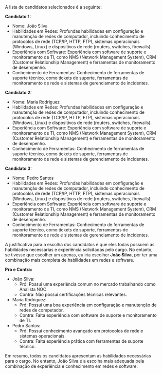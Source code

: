 A lista de candidatos selecionados é a seguinte:

**Candidato 1:** 
- Nome: João Silva
- Habilidades em Redes: Profundas habilidades em configuração e manutenção de redes de computador, incluindo conhecimento de protocolos de rede (TCP/IP, HTTP, FTP), sistemas operacionais (Windows, Linux) e dispositivos de rede (routers, switches, firewalls).
- Experiência com Software: Experiência com software de suporte e monitoramento de TI, como NMS (Network Management System), CRM (Customer Relationship Management) e ferramentas de monitoramento de desempenho.
- Conhecimento de Ferramentas: Conhecimento de ferramentas de suporte técnico, como tickets de suporte, ferramentas de monitoramento de rede e sistemas de gerenciamento de incidentes.

**Candidato 2:** 
- Nome: Maria Rodriguez
- Habilidades em Redes: Profundas habilidades em configuração e manutenção de redes de computador, incluindo conhecimento de protocolos de rede (TCP/IP, HTTP, FTP), sistemas operacionais (Windows, Linux) e dispositivos de rede (routers, switches, firewalls).
- Experiência com Software: Experiência com software de suporte e monitoramento de TI, como NMS (Network Management System), CRM (Customer Relationship Management) e ferramentas de monitoramento de desempenho.
- Conhecimento de Ferramentas: Conhecimento de ferramentas de suporte técnico, como tickets de suporte, ferramentas de monitoramento de rede e sistemas de gerenciamento de incidentes.

**Candidato 3:** 
- Nome: Pedro Santos
- Habilidades em Redes: Profundas habilidades em configuração e manutenção de redes de computador, incluindo conhecimento de protocolos de rede (TCP/IP, HTTP, FTP), sistemas operacionais (Windows, Linux) e dispositivos de rede (routers, switches, firewalls).
- Experiência com Software: Experiência com software de suporte e monitoramento de TI, como NMS (Network Management System), CRM (Customer Relationship Management) e ferramentas de monitoramento de desempenho.
- Conhecimento de Ferramentas: Conhecimento de ferramentas de suporte técnico, como tickets de suporte, ferramentas de monitoramento de rede e sistemas de gerenciamento de incidentes.

A justificativa para a escolha dos candidatos é que eles todas possuem as habilidades necessárias e experiência solicitadas pelo cargo. No entanto, se tivesse que escolher um apenas, eu iria escolher **João Silva**, por ter uma combinação mais completa de habilidades em redes e software.

**Pro e Contra:**
- João Silva:
  - Pró: Possui uma experiência comum no mercado trabalhando como Analista NOC.
  - Contra: Não possui certificações técnicas relevantes.
- Maria Rodriguez:
  - Pró: Possui uma boa experiência em configuração e manutenção de redes de computador.
  - Contra: Falta experiência com software de suporte e monitoramento de TI.
- Pedro Santos:
  - Pró: Possui conhecimento avançado em protocolos de rede e sistemas operacionais.
  - Contra: Falta experiência prática com ferramentas de suporte técnico.

Em resumo, todos os candidatos apresentam as habilidades necessárias para o cargo. No entanto, João Silva é a escolha mais adequada pela combinação de experiência e conhecimento em redes e software.